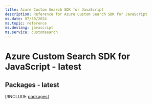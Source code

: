 ```yaml
---
title: Azure Custom Search SDK for JavaScript
description: Reference for Azure Custom Search SDK for JavaScript
ms.date: 07/30/2024
ms.topic: reference
ms.devlang: javascript
ms.service: customsearch
---
```

# Azure Custom Search SDK for JavaScript - latest
## Packages - latest
[!INCLUDE [packages](custom-search-index.md)]
